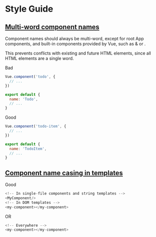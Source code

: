 # Style Guide

## [Multi-word component names](https://vuejs.org/v2/style-guide/#Multi-word-component-names-essential)

Component names should always be multi-word, except for root App components, and built-in components provided by Vue, such as &<transition> or <component>.

This prevents conflicts with existing and future HTML elements, since all HTML elements are a single word.

Bad

```javaScript
Vue.component('todo', {
  // ...
})

export default {
  name: 'Todo',
  // ...
}
```

Good

```javaScript
Vue.component('todo-item', {
  // ...
})

export default {
  name: 'TodoItem',
  // ...
}
```

## [Component name casing in templates](https://vuejs.org/v2/style-guide/#Component-name-casing-in-templates-strongly-recommended)

Good

```javaScript
<!-- In single-file components and string templates -->
<MyComponent/>
<!-- In DOM templates -->
<my-component></my-component>
```

OR

```javaScript
<!-- Everywhere -->
<my-component></my-component>
```
